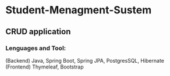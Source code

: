 # Student-Menagment-Sustem
## CRUD application
### Lenguages and Tool: 
(Backend) Java, Spring Boot, Spring JPA, PostgresSQL, Hibernate
(Frontend) Thymeleaf, Bootstrap
